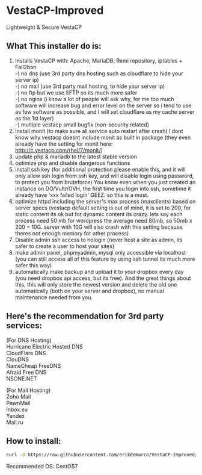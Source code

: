 # VestaCP-Improved
Lightweight &amp; Secure VestaCP

## What This installer do is:
1. Installs VestaCP with: Apache, MariaDB, Remi repository, iptables + Fail2ban  
-) no dns (use 3rd party dns hosting such as cloudflare to hide your server ip)  
-) no mail (use 3rd party mail hosting, to hide your server ip)  
-) no ftp but we use SFTP so its much more safer  
-) no nginx (i know a lot of people will ask why, for me too much software will increase bug and error level on the server so i tend to use as few software as possible, and I will set cloudflare as my cache server as the 1st layer)  
-) multiple vestacp small bugfix (non-security related)
2. Install monit (to make sure all service auto restart after crash) I dont know why vestacp doesnt include monit as built in package (they even already have the setting for monit here: http://c.vestacp.com/rhel/7/monit/)
3. update php & mariadb to the latest stable version
4. optimize php and disable dangerous functions
5. install ssh key (for additional protection please enable this, and it will only allow ssh login from ssh key, and will disable login using password, to protect you from bruteforce) You know even when you just created an instance on DO/Vultr/OVH, the first time you login into ssh, sometime it already have 'xxx failed login' GEEZ. so this is a must.
6. optimize httpd including the server's max process (maxclients) based on server specs (vestacp default setting is out of mind, it is set to 200, for static content its ok but for dynamic content its crazy. lets say each process need 50 mb for wordpress the average need 80mb, so 50mb x 200 = 10G. server with 10G will also crash with this setting because theres not enough memory for other process)
7. Disable admin ssh access to nologin (never host a site as admin, its safer to create a user to host your sites)
8. make admin panel, phpmyadmin, mysql only accessible via localhost (you can still access all of this feature by using ssh tunnel its much more safer this way)
9. automatically make backup and upload it to your dropbox every day (you need dropbox api access, but its free). And the great things about this, this will only store the newest version and delete the old one automatically (both on your server and dropbox), no manual maintenance needed from you.
  
  
## Here's the recommendation for 3rd party services:
(For DNS Hosting)  
Hurricane Electric Hosted DNS  
CloudFlare DNS  
ClouDNS  
NameCheap FreeDNS  
Afraid Free DNS  
NSONE.NET  
  
(For Mail Hosting)  
Zoho Mail  
PawnMail  
Inbox.eu  
Yandex  
Mail.ru  
  
## How to install:
```bash
curl -O https://raw.githubusercontent.com/erikdemarco/VestaCP-Improved/master/vesta_improved.sh && bash vesta_improved.sh
```  
  
 Recommended OS: CentOS7
